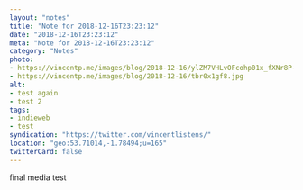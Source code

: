 ```yaml
---
layout: "notes"
title: "Note for 2018-12-16T23:23:12"
date: "2018-12-16T23:23:12"
meta: "Note for 2018-12-16T23:23:12"
category: "Notes"
photo:
- https://vincentp.me/images/blog/2018-12-16/ylZM7VHLvOFcohp01x_fXNr8P-tqin6RkgWGm4SIDdK5s2TAJebzQEBUwuY9j3aC.jpg
- https://vincentp.me/images/blog/2018-12-16/tbr0x1gf8.jpg
alt:
- test again
- test 2
tags:
- indieweb
- test
syndication: "https://twitter.com/vincentlistens/"
location: "geo:53.71014,-1.78494;u=165"
twitterCard: false
---
```

final media test
